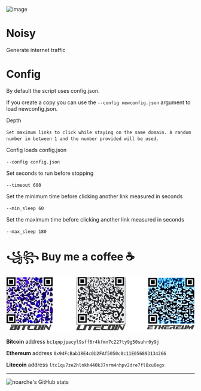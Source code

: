 ![image](https://github.com/user-attachments/assets/a61ce7d4-fe64-4700-bbde-5a817e69232a)


# Noisy
Generate internet traffic


# Config

By default the script uses config.json.

If you create a copy you can use the `--config newconfig.json` argument to load newconfig.json. 

 Depth
 
 `Set maximum links to click while staying on the same domain. A random number in between 1 and the number provided will be used.`

 Config loads config.json

`--config config.json`

 Set seconds to run before stopping

`--timeout 600`

 Set the minimum time before clicking another link measured in seconds

`--min_sleep 60`

 Set the maximum time before clicking another link measured in seconds

`--max_sleep 180`


# ꧁꧂  Buy me a coffee ☕

![qrCode](https://raw.githubusercontent.com/noarche/cd-ripper/main/unrelated-ignore/CryptoQRcodes.png)

**Bitcoin** address `bc1qnpjpacyl9sff6r4kfmn7c227ty9g50suhr0y9j`


**Ethereum** address `0x94FcBab18E4c0b2FAf5050c0c11E056893134266`


**Litecoin** address `ltc1qu7ze2hlnkh440k37nrm4nhpv2dre7fl8xu0egx`



-------------------------------------------------------------------

![noarche's GitHub stats](https://github-readme-stats.vercel.app/api?username=noarche&show_icons=true&theme=transparent)

